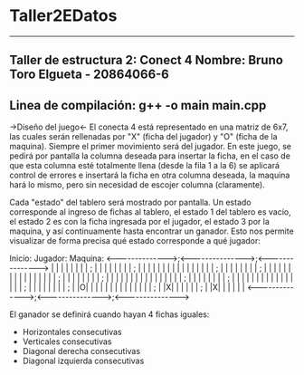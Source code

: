 # Taller2EDatos
--------------------------------------------
Taller de estructura 2: Conect 4
Nombre: Bruno Toro Elgueta - 20864066-6
--------------------------------------------
Linea de compilación:
g++ -o main main.cpp
--------------------------------------------
->Diseño del juego<-
El conecta 4 está representado en una matriz de 6x7, las cuales serán rellenadas por "X" (ficha del jugador)  y "O" (ficha de la maquina). Siempre el primer movimiento será del jugador. En este juego, se pedirá por pantalla la columna deseada para insertar la ficha, en el caso de que esta columna esté totalmente llena (desde la fila 1 a la 6) se aplicará control de errores e insertará la ficha en otra columna deseada, la maquina hará lo mismo, pero sin necesidad de escojer columna (claramente).

Cada "estado" del tablero será mostrado por pantalla. Un estado corresponde al ingreso de fichas al tablero, el estado 1 del tablero es vacío, el estado 2 es con la ficha ingresada por el jugador, el estado 3 por la maquina, y así continuamente hasta encontrar un ganador. Esto nos permite visualizar de forma precisa qué estado corresponde a qué jugador:

Inicio:         Jugador:            Maquina:
<-------------->;<--------------->;<--------------->
| | | | | | | | ; | | | | | | | | ; | | | | | | | |
| | | | | | | | ; | | | | | | | | ; | | | | | | | |
| | | | | | | | ; | | | | | | | | ; | | | | | | | |
| | | | | | | | ; | | | | | | | | ; | | | | | | | |
| | | | | | | | ; | | | | | | | | ; | |O| | | | | |
| | | | | | | | ; | |X| | | | | | ; | |X| | | | | |
<-------------->;<--------------->;<--------------->

El ganador se definirá cuando hayan 4 fichas iguales:
- Horizontales consecutivas
- Verticales consecutivas
- Diagonal derecha consecutivas
- Diagonal izquierda consecutivas

